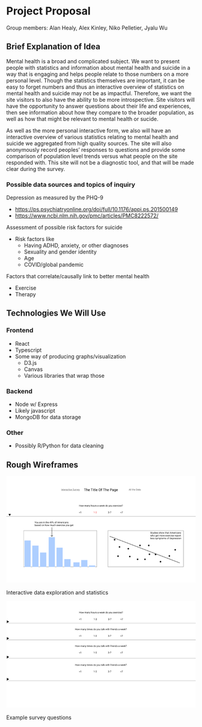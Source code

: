 Project Proposal
===
Group members: Alan Healy, Alex Kinley, Niko Pelletier, Jyalu Wu

## Brief Explanation of Idea
Mental health is a broad and complicated subject. We want to present people with statistics and information about mental health and suicide in a way that is engaging and helps people relate to those numbers on a more personal level. Though the statistics themselves are important, it can be easy to forget numbers and thus an interactive overview of statistics on mental health and suicide may not be as impactful. Therefore, we want the site visitors to also have the ability to be more introspective. Site visitors will have the opportunity to answer questions about their life and experiences, then see information about how they compare to the broader population, as well as how that might be relevant to mental health or sucide. 

As well as the more personal interactive form, we also will have an interactive overview of various statistics relating to mental health and suicide we aggregated from high quality sources. The site will also anonymously record peoples’ responses to questions and provide some comparison of population level trends versus what people on the site responded with. This site will not be a diagnostic tool, and that will be made clear during the survey.

### Possible data sources and topics of inquiry
Depression as measured by the PHQ-9
- https://ps.psychiatryonline.org/doi/full/10.1176/appi.ps.201500149
- https://www.ncbi.nlm.nih.gov/pmc/articles/PMC8222572/

Assessment of possible risk factors for suicide
- Risk factors like
  - Having ADHD, anxiety, or other diagnoses
  - Sexuality and gender identity
  - Age
  - COVID/global pandemic

Factors that correlate/causally link to better mental health
- Exercise
- Therapy

## Technologies We Will Use
### Frontend
- React
- Typescript
- Some way of producing graphs/visualization
  - D3.js
  - Canvas
  - Various libraries that wrap those

### Backend
- Node w/ Express
- Likely javascript
- MongoDB for data storage

### Other
- Possibly R/Python for data cleaning


## Rough Wireframes
![data exploration and statistics](screenshots/Frame_2.png)

Interactive data exploration and statistics

![survey](screenshots/Frame_1.png)

Example survey questions
